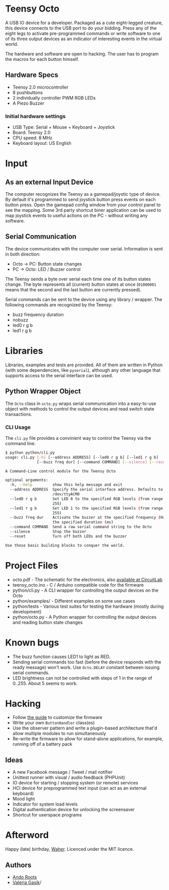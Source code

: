 # Teensy Octo

A USB IO device for a developer. Packaged as a cute eight-legged creature, this device connects to the USB port to do your bidding. Press any of the eight legs to activate pre-programmed commands or write software to one of its three output devices as an indicator of interesting events in the virtual world.

The hardware and software are open to hacking. The user has to program the macros for each button himself.

## Hardware Specs

* Teensy 2.0 microcontroller
* 8 pushbuttons
* 2 individually controller PWM RGB LEDs
* A Piezo Buzzer

### Initial hardware settings

* USB Type: Serial + Mouse + Keyboard + Joystick
* Board: Teensy 2.0
* CPU speed: 8 MHz
* Keyboard layout: US English

# Input

## As an external Input Device

The computer recognizes the Teensy as a gamepad/joystic type of device. By default it's programmed to send joystick button press events on each button press. Open the gamepad config window from your control panel to see the mapping.
Some 3rd party shortcut biner application can be used to map joystick events to useful actions on the PC - without writing any software.

## Serial Communication

The device communicates with the computer over serial. Information is sent in both direction:

* Octo -> PC: Button state changes
* PC -> Octo: LED / Buzzer control

The Teensy sends a byte over serial each time one of its button states change. The byte represents all (current) button states at once (`01000001` means that the second and the last button are currently pressed). 

Serial commands can be sent to the device using any library / wrapper. The following commands are recognized by the Teensy:

* buzz frequency duration
* nobuzz
* led0 r g b
* led1 r g b

# Libraries

Libraries, examples and tests are provided. All of them are written in Python (with some dependencies, like `pyserial`), although any other language that supports access to the serial interface can be used.

## Python Wrapper Object

The `Octo` class in `octo.py` wraps serial communication into a easy-to-use object with methods to control the output devices and read switch state transactions.

### CLI Usage

The `cli.py` file provides a convinient way to control the Teensy via the command line.

```bash
$ python python/cli.py 
usage: cli.py [-h] [--address ADDRESS] [--led0 r g b] [--led1 r g b]
              [--buzz freq dur] [--command COMMAND] [--silence] [--reset]

A Command-Line control module for the Teensy Octo

optional arguments:
  -h, --help         show this help message and exit
  --address ADDRESS  Specify the serial interface address. Defaults to
                     /dev/ttyACM0
  --led0 r g b       Set LED 0 to the specified RGB levels (from range 0 -
                     255)
  --led1 r g b       Set LED 1 to the specified RGB levels (from range 0 -
                     255)
  --buzz freq dur    Activate the buzzer at the specified frequency (Hz) for
                     the specified duration (ms)
  --command COMMAND  Send a raw serial command string to the Octo
  --silence          Stop the buzzer
  --reset            Turn off both LEDs and the buzzer

Use those basic building blocks to conquer the world.
```

# Project Files

* octo.pdf - The schematic for the electronics, also [available at CircuitLab](https://www.circuitlab.com/circuit/s6dr46/octo/)
* teensy_octo.ino - C / Arduino compatible code for the firmware
* python/cli.py - A CLI wrapper for controlling the output devices on the Octo
* python/examples/ - Different examples on some use cases
* python/tests - Various test suites for testing the hardware (mostly during development)
* python/octo.py - A Python wrapper for controlling the output devices and reading button state changes

# Known bugs

* The buzz function causes LED1 to light as RED.
* Sending serial commands too fast (before the device responds with the ready message) won't work. Use `Octo.DELAY` constant between issuing serial commands.
* LED brightness can not be controlled with steps of 1 in the range of 0..255. About 5 seems to work.

# Hacking

* Follow [the guide](http://www.pjrc.com/teensy/loader.html) to customize the firmware
* Write your own `ButtonHandler` class(es)
* Use the observer pattern and write a plugin-based architecture that'd allow multiple modules to run simultaneously
* Re-write the firmware to allow for stand-alone applications, for example, running off of a battery pack

## Ideas

* A new Facebook message / Tweet / mail notifier
* Unittest runner with visual / audio feedback (PHPUnit)
* IO device for starting / stopping system (or remote) services
* HCI device for preprogrammed text input (can act as an external keyboard)
* Mood light
* Indicator for system load levels
* Digital authentication device for unlocking the screensaver
* Shortcut for userspace programs

# Afterword

Happy (late) birthday, [Waher](http://waher.net). Licenced under the MIT licence.

## Authors

* [Ando Roots](http://sqroot.eu)
* [Valeria Gasik](http://sokeri.org)/